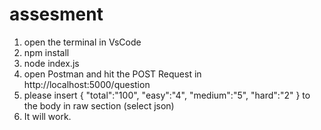 # assesment

1. open the terminal in VsCode 
2.  npm install
3. node index.js
4. open Postman and hit the POST Request in http://localhost:5000/question
5. please insert {
    "total":"100",
    "easy":"4",
    "medium":"5",
    "hard":"2"
} to the body in raw section (select json)
6. It will work.
